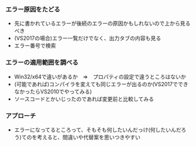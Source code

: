 ### エラー原因をたどる  
- 先に書かれているエラーが後続のエラーの原因かもしれないので上から見るべき
- (VS2017の場合)エラー一覧だけでなく、出力タブの内容も見る
- エラー番号で検索

### エラーの適用範囲を調べる
- Win32/x64で違いがあるか　⇒　プロパティの設定で違うところはないか
- (可能であれば)コンパイラを変えても同じエラーが出るのか(VS2017でできなかったらVS2010でやってみる)
- ソースコードとかいじったのであれば変更前と比較してみる


### アプローチ
- エラーになってるところって、そもそも何したいんだっけ(何したいんだろう)てのを考えると、間違いや代替案を思いつきやすい
